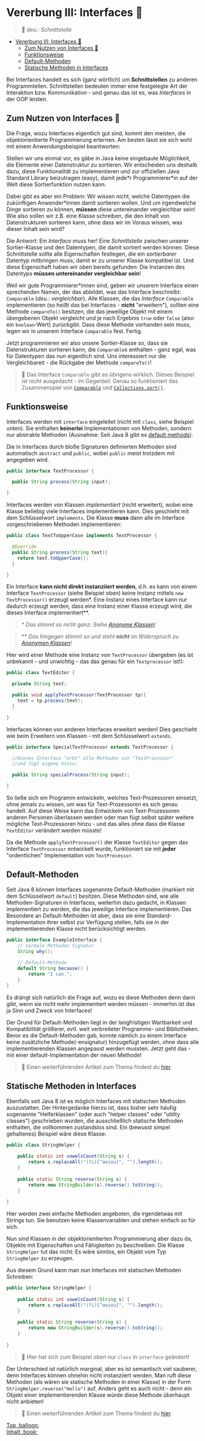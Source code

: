# Vererbung III: Interfaces :electric_plug:

> :speech_balloon: _deu.: Schnittstelle_

- [Vererbung III: Interfaces :electric_plug:](#vererbung-iii-interfaces-)
  - [Zum Nutzen von Interfaces :thinking:](#zum-nutzen-von-interfaces-)
  - [Funktionsweise](#funktionsweise)
  - [Default-Methoden](#default-methoden)
  - [Statische Methoden in Interfaces](#statische-methoden-in-interfaces)


Bei Interfaces handelt es sich (ganz wörtlich) um **Schnittstellen** zu anderen Programmteilen. Schnittstellen bedeuten immer eine festgelegte Art der Interaktion bzw. Kommunikation - und genau das ist es, was _Interfaces_ in der OOP leisten.


## Zum Nutzen von Interfaces :thinking:

Die Frage, wozu Interfaces eigentlich gut sind, kommt den meisten, die objektorientierte Programmierung erlernen. Am besten lässt sie sich wohl mit einem Anwendungsbeispiel beantworten:

Stellen wir uns einmal vor, es gäbe in Java keine eingebaute Möglichkeit, die Elemente einer Datenstruktur zu sortieren. Wir entscheiden uns deshalb dazu, diese Funktionalität zu implementieren und zur offiziellen Java Standard Library beizutragen (easy), damit jede\*r Programmierer\*in auf der Welt diese Sortierfunktion nutzen kann.

Dabei gibt es aber ein Problem: Wir wissen nicht, welche Datentypen die zukünftigen Anwender*innen damit sortieren wollen. Und um irgendwelche Dinge sortieren zu können, **müssen** diese untereinander vergleichbar sein! Wie also sollen wir z.B. eine Klasse schreiben, die den Inhalt von Datenstrukturen sortieren kann, ohne dass wir im Voraus wissen, was dieser Inhalt sein wird?

Die Antwort: Ein _Interface_ muss her! Eine _Schnittstelle_ zwischen unserer Sortier-Klasse und den Datentypen, die damit sortiert werden können. Diese Schnittstelle sollte alle Eigenschaften festlegen, die ein _sortierbarer_ Datentyp mitbringen muss, damit er zu unserer Klasse kompatibel ist. Und diese Eigenschaft haben wir oben bereits gefunden: Die Instanzen des Datentyps **müssen untereinander vergleichbar sein**!

Weil wir gute Programmierer*innen sind, geben wir unserem Interface einen sprechenden Namen, der das abbildet, was das Interface beschreibt: `Comparable` (_deu.: vergleichbar_). Alle Klassen, die das _Interface_ `Comparable` implementieren (so heißt das bei Interfaces - **nicht** "erweitern"), sollten eine Methode `compareTo()` besitzen, die das jeweilige Objekt mit einem übergebenen Objekt vergleicht und je nach Ergebnis `true` oder `false` (also ein `boolean`-Wert) zurückgibt. Dass diese Methode vorhanden sein muss, legen wir in unserem Interface `Comparable` fest. Fertig.

Jetzt programmieren wir also unsere Sortier-Klasse so, dass sie Datenstrukturen sortieren kann, die `Comparable`s enthalten - ganz egal, was für Datentypen das nun eigentlich sind. Uns interessiert nur die Vergleichbareit - die Rückgabe der Methode `compareTo()`!

> :speech_balloon: Das Interface `Comparable` gibt es übrigens wirklich. Dieses Beispiel ist nicht ausgedacht - im Gegenteil: Genau so funktioniert das Zusammenspiel von [`Comparable`](https://docs.oracle.com/javase/8/docs/api/java/lang/Comparable.html) und [`Collections.sort()`](https://docs.oracle.com/javase/7/docs/api/java/util/Collections.html#sort(java.util.List)).


## Funktionsweise

Interfaces werden mit `interface` eingeleitet (nicht mit `class`, siehe Beispiel unten). Sie enthalten **keinerlei** Implementationen von Methoden, sondern nur abstrakte Methoden (Ausnahme: Seit Java 8 gibt es [default methods](https://docs.oracle.com/javase/tutorial/java/IandI/defaultmethods.html)).

Die in Interfaces durch bloße Signaturen definierten Methoden sind automatisch `abstract` und `public`, wobei `public` meist trotzdem mit angegeben wird.

```java
public interface TextProcessor {

  public String process(String input);

}
```

Interfaces werden von Klassen _implementiert_ (nicht erweitert), wobei eine Klasse beliebig viele Interfaces implementieren kann. Dies geschieht mit dem Schlüsselwort `implements`. Die Klasse **muss** dann alle im Interface vorgeschriebenen Methoden implementieren:

```java
public class TextToUpperCase implements TextProcessor {

  @Override
  public String process(String text){
    return text.toUpperCase();
  }

}
```

Ein Interface **kann nicht direkt instanziiert werden**, d.h. es kann von einem Interface `TextProcessor` (siehe Beispiel oben) keine Instanz mittels `new TextProcessor()` erzeugt werden*. Eine Instanz eines Interface kann nur dadurch erzeugt werden, dass eine Instanz einer Klasse erzeugt wird, die dieses Interface implementiert**.

> \* _Das stimmt so nicht ganz: Siehe [Anonyme Klassen](Innere-und-anonyme-Klassen.md)!_

> \*\* _Das hingegen stimmt so und steht **nicht** im Widerspruch zu [Anonymen Klassen](Innere-und-anonyme-Klassen.md)!_

Hier wird einer Methode eine Instanz von `TextProcessor` übergeben (es ist unbekannt - und unwichtig - das das genau für ein `Textprocessor` ist!):

```java
public class TextEditor {

  private String text;

  public void applyTextProcessor(TextProcessor tp){
    text = tp.process(text);
  }

}
```

Interfaces können von anderen Interfaces erweitert werden! Dies geschieht wie beim Erweitern von Klassen - mit dem Schlüsselwort `extends`.

```java
public interface SpecialTextProcessor extends TextProcessor {

  //Dieses Interface "erbt" alle Methoden von "TextProcessor"
  //und fügt eigene hinzu:

  public String specialProcess(String input);

}
```

So ließe sich ein Programm entwickeln, welches Text-Prozessoren einsetzt, ohne jemals zu wissen, um was für Text-Prozessoren es sich genau handelt. Auf diese Weise kann das Entwickeln von Text-Prozessoren anderen Personen überlassen werden oder man fügt selbst später weitere mögliche Text-Prozessoren hinzu - und das alles ohne dass die Klasse `TextEditor` verändert werden müsste!

Da die Methode `applyTextProcessor()` der Klasse `TextEditor` gegen das Interface `TextProcessor` entwickelt wurde, funktioniert sie mit **jeder** "ordentlichen" Implementation von `TextProcessor`.


## Default-Methoden

Seit Java 8 können Interfaces sogenannte Default-Methoden (markiert mit dem Schlüsselwort `default`) besitzen. Diese Methoden sind, wie alle Methoden-Signaturen in Interfaces, weiterhin dazu gedacht, in Klassen implementiert zu werden, die das jeweilige Interface implementieren. Das Besondere an Default-Methoden ist aber, dass sie eine Standard-Implementation ihrer selbst zur Verfügung stellen, falls sie in der implementierenden Klasse nicht berücksichtigt werden.

```java
public interface ExampleInterface {
	// normale Methoden Signatur
	String why();
	
	// Default-Methode
	default String because() {
		return "I can.";
	}
}
```

Es drängt sich natürlich die Frage auf, wozu es diese Methoden denn dann gibt, wenn sie nicht mehr implementiert werden müssen - immerhin ist das ja Sinn und Zweck von Interfaces!

Der Grund für Default-Methoden liegt in der langfristigen Wartbarkeit und Kompatibilität größerer, evtl. weit verbreiteter Programme- und Bibliotheken. Bevor es die Default-Methoden gab, konnte nämlich zu einem Interface keine zusätzliche Methode(-ensignatur) hinzugefügt werden, ohne dass alle implementierenden Klassen angepasst werden mussten. Jetzt geht das - mit einer default-Implementation der neuen Methode!

> :link: Einen weiterführenden Artikel zum Thema findest du [hier](https://www.baeldung.com/java-static-default-methods).


## Statische Methoden in Interfaces

Ebenfalls seit Java 8 ist es möglich Interfaces mit statischen Methoden auszustatten. Der Hintergedanke hierzu ist, dass bisher sehr häufig sogenannte "Helferklassen" (oder auch "helper classes" oder "utility classes") geschrieben wurden, die ausschließlich statische Methoden enthalten, die vollkommen zustandslos sind. Ein (bewusst simpel gehaltenes) Beispiel wäre diese Klasse:

```java
public class StringHelper {
	
	public static int vowelsCount(String s) {
		return s.replaceAll("(?i)[^aeiou]", "").length();
	}
	
	public static String reverse(String s) {
		return new StringBuilder(s).reverse().toString();
	}
	
}
```

Hier werden zwei einfache Methoden angeboten, die irgendetwas mit Strings tun. Sie benutzen keine Klassenvariablen und stehen einfach so für sich.

Nun sind Klassen in der objektorientierten Programmierung aber dazu da, Objekte mit Eigenschaften und Fähigkeiten zu beschreiben. Die Klasse `StringHelper` tut das nicht: Es wäre sinnlos, ein Objekt vom Typ `StringHelper` zu erzeugen.

Aus diesem Grund kann man nun Interfaces mit statischen Methoden Schreiben:

```java
public interface StringHelper {
	
	public static int vowelsCount(String s) {
		return s.replaceAll("(?i)[^aeiou]", "").length();
	}
	
	public static String reverse(String s) {
		return new StringBuilder(s).reverse().toString();
	}
	
}
```

> :speech_balloon: Hier hat sich zum Beispiel oben nur `class` in `interface` geändert!

Der Unterschied ist natürlich marginal, aber es ist semantisch viel sauberer, denn Interfaces können ohnehin nicht instanziiert werden. Man ruft diese Methoden (als wären sie statische Methoden in einer Klasse) in der Form `StringHelper.reverse("Hello")` auf. Anders geht es auch nicht - denn ein Objekt einer implementierenden Klasse würde diese Methode überhaupt nicht anbieten!

> :link: Einen weiterführenden Artikel zum Thema findest du [hier](https://www.baeldung.com/java-static-default-methods).






<!-- Dieses HTML-Snippet sollte am Ende jeder Seite stehen! -->
<div class="top-link">
    <a href="#" title="Zum Anfang scrollen!">Top :balloon:</a>
    <br/>
    <a href="https://dh-cologne.github.io/java-wegweiser#inhalt-book" title="Zurück zur Übersicht!">Inhalt :book:</a>
</div>